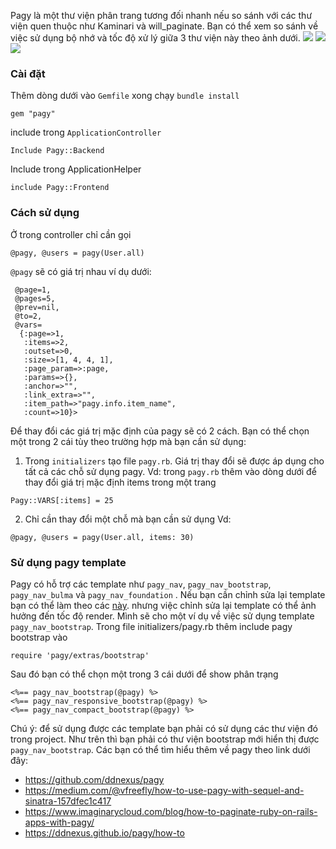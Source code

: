 Pagy là một thư viện phân trang tương đối nhanh nếu so sánh với các thư viện quen thuộc như Kaminari và will_paginate. Bạn có thể xem so sánh về việc sử dụng bộ nhớ và tốc độ xử lý giữa 3 thư viện này theo ảnh dưới.
![](https://images.viblo.asia/4428e68b-8aa4-48ce-a6c5-5760d9a47ba4.png)
![](https://images.viblo.asia/bb59c60b-0019-4e14-8e87-14cc3c79cfef.png)
![](https://images.viblo.asia/ec0e7c95-8560-4e9d-8576-b84dee171259.png)
### Cài đặt 
Thêm dòng dưới vào `Gemfile` xong chạy `bundle install`
```
gem "pagy"
```
include trong `ApplicationController`
```
Include Pagy::Backend
```
Include trong ApplicationHelper
```
include Pagy::Frontend
```
### Cách sử dụng
Ở trong controller chỉ cần gọi
```
@pagy, @users = pagy(User.all)
```
`@pagy` sẽ có giá trị nhau ví dụ dưới:
```
 @page=1,
 @pages=5,
 @prev=nil,
 @to=2,
 @vars=
  {:page=>1,
   :items=>2,   
   :outset=>0,
   :size=>[1, 4, 4, 1],
   :page_param=>:page,
   :params=>{},
   :anchor=>"",
   :link_extra=>"",
   :item_path=>"pagy.info.item_name",
   :count=>10}>
```
Để thay đổi các giá trị mặc định của pagy sẽ có 2 cách. Bạn có thể chọn một trong 2 cái tùy theo trường hợp mà bạn cần sử dụng:
1. Trong `initializers` tạo file `pagy.rb`. Giá trị thay đổi sẽ được áp dụng cho tất cả các chỗ sử dụng pagy.
Vd: trong `pagy.rb` thêm vào dòng dưới để thay đổi giá trị mặc định items trong một trang
```
Pagy::VARS[:items] = 25
```
2. Chỉ cần thay đổi một chỗ mà bạn cần sử dụng
Vd: 
```
@pagy, @users = pagy(User.all, items: 30)
```
### Sử dụng pagy template
Pagy có hỗ trợ các template như  `pagy_nav`, `pagy_nav_bootstrap`, `pagy_nav_bulma` và `pagy_nav_foundation` . Nếu bạn cần chỉnh sửa lại template bạn có thể làm theo các [này](https://ddnexus.github.io/pagy/how-to#using-templates). nhưng việc chỉnh sửa lại template có thể ảnh hưởng đến tốc độ render.
Mình sẽ cho một ví dụ về việc sử dụng template `pagy_nav_bootstrap`.
Trong file initializers/pagy.rb thêm include pagy bootstrap vào
```
require 'pagy/extras/bootstrap'
```
Sau đó bạn có thể chọn một  trong 3 cái dưới để show phân trạng
```
<%== pagy_nav_bootstrap(@pagy) %>
<%== pagy_nav_responsive_bootstrap(@pagy) %>
<%== pagy_nav_compact_bootstrap(@pagy) %>
```
Chú ý: để sử dụng được các template bạn phải có sử dụng các thư viện đó trong project.
Như trên thì bạn phải có thư viện bootstrap mới hiển thị được `pagy_nav_bootstrap`.
Các bạn có thể tìm hiểu thêm về pagy theo link dưới đây:
* https://github.com/ddnexus/pagy
* https://medium.com/@vfreefly/how-to-use-pagy-with-sequel-and-sinatra-157dfec1c417
* https://www.imaginarycloud.com/blog/how-to-paginate-ruby-on-rails-apps-with-pagy/
* https://ddnexus.github.io/pagy/how-to